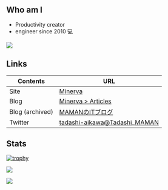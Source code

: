 Who am I
--------

* Productivity creator
* engineer since 2010 💻

<a href="https://www.buymeacoffee.com/mamansoft"><img src="https://img.buymeacoffee.com/button-api/?text=Buy me a coffee&emoji=&slug=mamansoft&button_colour=40DCA5&font_colour=ffffff&font_family=Comic&outline_colour=000000&coffee_colour=FFDD00" /></a>

Links
-----

| Contents | URL                                                               |
| -------- | ----------------------------------------------------------------- |
| Site     | [Minerva](https://minerva.mamansoft.net/)                        |
| Blog | [Minerva > Articles](https://minerva.mamansoft.net/%F0%9F%93%98Articles/%F0%9F%93%92Articles) |
| Blog (archived)     | [MAMANのITブログ](https://github.com/tadashi-aikawa)              |
| Twitter  | [tadashi-aikawa@Tadashi_MAMAN](https://twitter.com/Tadashi_MAMAN) |

Stats
-----

[![trophy](https://github-profile-trophy.vercel.app/?username=tadashi-aikawa)](https://github.com/tadashi-aikawa/github-profile-trophy)

![](https://github-readme-stats.vercel.app/api?username=tadashi-aikawa&include_all_commits=true&show_icons=true)

![](https://github-readme-stats.vercel.app/api/top-langs?username=tadashi-aikawa&langs_count=10)
